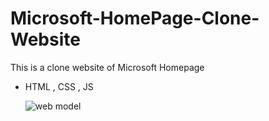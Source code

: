 # Microsoft-HomePage-Clone-Website
This is a clone website of Microsoft Homepage 

* HTML , CSS , JS

  ![web model](https://github.com/thvithran/Microsoft-HomePage-Clone-Website/assets/73452153/e1f1c775-e365-41df-8324-258ca087e68f)
